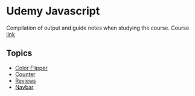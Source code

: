 # Udemy Javascript

Compilation of output and guide notes when studying the course. Course [link](https://www.udemy.com/course/javascript-tutorial-for-beginners-w)

## Topics

- [Color Flipper](/01-color-flipper)
- [Counter](/02-counter)
- [Reviews](/03-reviews)
- [Navbar](/04-navbar)
